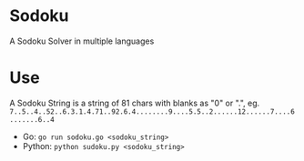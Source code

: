 # Sodoku
A Sodoku Solver in multiple languages

# Use
A Sodoku String is a string of 81 chars with blanks as "0" or ".", eg. `7..5..4..52..6.3.1.4.71..92.6.4........9....5.5..2......12......7....6.......6..4`

- Go: `go run sodoku.go <sodoku_string>`
- Python: `python sudoku.py <sodoku_string>`

